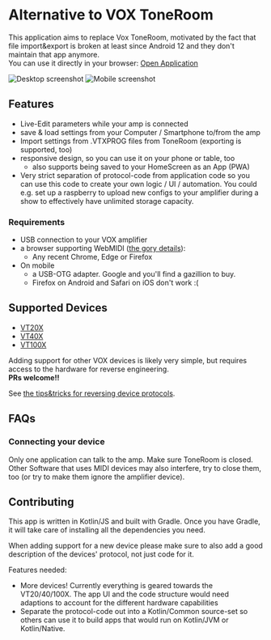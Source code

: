 # Alternative to VOX ToneRoom

This application aims to replace Vox ToneRoom, motivated by the fact that file import&export is broken at least since
Android 12 and they don't maintain that app anymore.  
You can use it directly in your browser: [Open Application](https://tmarsteel.github.io/vox-amp-librarian/)

<picture>
  <source srcset="https://github.com/tmarsteel/vox-amp-librarian/blob/main/doc/screenshot_desktop_mixed_schemes.png?raw=true">
  <img src="https://github.com/tmarsteel/vox-amp-librarian/blob/doc/doc/screenshot_desktop_mixed_schemes.png?raw=true" alt="Desktop screenshot" />
</picture>
<picture>
  <source srcset="https://github.com/tmarsteel/vox-amp-librarian/blob/main/doc/screenshot_mobile_mixed_schemes.png?raw=true">
  <img src="https://github.com/tmarsteel/vox-amp-librarian/blob/doc/doc/screenshot_mobile_mixed_schemes.png?raw=true" alt="Mobile screenshot" style="max-width:35%;"/>
</picture>

## Features

* Live-Edit parameters while your amp is connected
* save & load settings from your Computer / Smartphone to/from the amp
* Import settings from .VTXPROG files from ToneRoom (exporting is supported, too)
* responsive design, so you can use it on your phone or table, too
  * also supports being saved to your HomeScreen as an App (PWA)
* Very strict separation of protocol-code from application code so you can use this code to
  create your own logic / UI / automation. You could e.g. set up a raspberry to upload new configs
  to your amplifier during a show to effectively have unlimited storage capacity.

### Requirements

* USB connection to your VOX amplifier
* a browser supporting WebMIDI ([the gory details](https://caniuse.com/midi)):
  * Any recent Chrome, Edge or Firefox
* On mobile
  * a USB-OTG adapter. Google and you'll find a gazillion to buy.
  * Firefox on Android and Safari on iOS don't work :( 

## Supported Devices

* [VT20X]
* [VT40X]
* [VT100X]

Adding support for other VOX devices is likely very simple, but requires access to the hardware for reverse engineering.  
**PRs welcome!!**

See [the tips&tricks for reversing device protocols](doc/add_device.md).

## FAQs

### Connecting your device

Only one application can talk to the amp. Make sure ToneRoom is closed. Other Software that uses MIDI devices
may also interfere, try to close them, too (or try to make them ignore the amplifier device).

[VT20X]: https://voxamps.com/de/produkt/vt20x/
[VT40X]: https://voxamps.com/de/produkt/vt40x/
[VT100X]: https://voxamps.com/de/?s=VT100X

## Contributing

This app is written in Kotlin/JS and built with Gradle. Once you have Gradle, it will take care of
installing all the dependencies you need.

When adding support for a new device please make sure to also add a good description of the devices'
protocol, not just code for it.

Features needed:
* More devices! Currently everything is geared towards the VT20/40/100X. The app UI and the code
  structure would need adaptions to account for the different hardware capabilities
* Separate the protocol-code out into a Kotlin/Common source-set so others can use it to build apps that
  would run on Kotlin/JVM or Kotlin/Native.